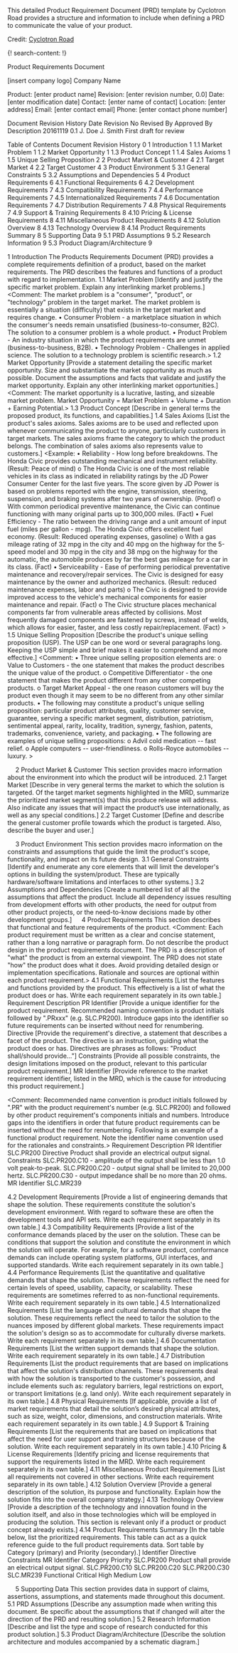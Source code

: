 
This detailed Product Requirement Document (PRD) template by Cyclotron Road provides a structure and information to include when defining a PRD to communicate the value of your product. 

Credit: [Cyclotron Road](http://www.cyclotronroad.org/)


{! search-content: !}


Product Requirements Document


[insert company logo]
Company Name

Product:	[enter product name]
Revision:	[enter revision number, 0.0]
Date:	[enter modification date]
Contact:	[enter name of contact]
Location:	[enter address]
Email:	[enter contact email]
Phone:	[enter contact phone number]
 
Document Revision History
Date	Revision No	Revised By	Approved By	Description
20161119	0.1	J. Doe	J. Smith	First draft for review
				

 
Table of Contents
Document Revision History	0
1	Introduction	1
1.1	Market Problem	1
1.2	Market Opportunity	1
1.3	Product Concept	1
1.4	Sales Axioms	1
1.5	Unique Selling Proposition	2
2	Product Market & Customer	4
2.1	Target Market	4
2.2	Target Customer	4
3	Product Environment	5
3.1	General Constraints	5
3.2	Assumptions and Dependencies	5
4	Product Requirements	6
4.1	Functional Requirements	6
4.2	Development Requirements	7
4.3	Compatibility Requirements	7
4.4	Performance Requirements	7
4.5	Internationalized Requirements	7
4.6	Documentation Requirements	7
4.7	Distribution Requirements	7
4.8	Physical Requirements	7
4.9	Support & Training Requirements	8
4.10	Pricing & License Requirements	8
4.11	Miscellaneous Product Requirements	8
4.12	Solution Overview	8
4.13	Technology Overview	8
4.14	Product Requirements Summary	8
5	Supporting Data	9
5.1	PRD Assumptions	9
5.2	Research Information	9
5.3	Product Diagram/Architecture	9
 
1	Introduction
The Products Requirements Document (PRD) provides a complete requirements definition of a product, based on the market requirements. The PRD describes the features and functions of a product with regard to implementation.
1.1	Market Problem
[Identify and justify the specific market problem. Explain any interlinking market problems.]
<Comment:  The market problem is a "consumer", "product", or "technology" problem in the target market. The market problem is essentially a situation (difficulty) that exists in the target market and requires change.
•	Consumer Problem - a marketplace situation in which the consumer's needs remain unsatisfied (business-to-consumer, B2C). The solution to a consumer problem is a whole product.
•	Product Problem - An industry situation in which the product requirements are unmet (business-to-business, B2B).
•	Technology Problem - Challenges in applied science. The solution to a technology problem is scientific research.>
1.2	Market Opportunity
[Provide a statement detailing the specific market opportunity. Size and substantiate the market opportunity as much as possible. Document the assumptions and facts that validate and justify the market opportunity. Explain any other interlinking market opportunities.]
<Comment: The market opportunity is a lucrative, lasting, and sizeable market problem. Market Opportunity = Market Problem + Volume + Duration + Earning Potential.>
1.3	Product Concept
[Describe in general terms the proposed product, its functions, and capabilities.]
1.4	Sales Axioms
[List the product's sales axioms. Sales axioms are to be used and reflected upon whenever communicating the product to anyone, particularly customers in target markets. The sales axioms frame the category to which the product belongs. The combination of sales axioms also represents value to customers.]
<Example: 
•	Reliability - How long before breakdowns. The Honda Civic provides outstanding mechanical and instrument reliability. (Result: Peace of mind)
o	The Honda Civic is one of the most reliable vehicles in its class as indicated in reliability ratings by the JD Power Consumer Center for the last five years. The score given by JD Power is based on problems reported with the engine, transmission, steering, suspension, and braking systems after two years of ownership. (Proof)
o	With common periodical preventive maintenance, the Civic can continue functioning with many original parts up to 300,000 miles. (Fact)
•	Fuel Efficiency - The ratio between the driving range and a unit amount of input fuel (miles per gallon - mpg). The Honda Civic offers excellent fuel economy. (Result: Reduced operating expenses, gasoline)
o	With a gas mileage rating of 32 mpg in the city and 40 mpg on the highway for the 5-speed model and 30 mpg in the city and 38 mpg on the highway for the automatic, the automobile produces by far the best gas mileage for a car in its class. (Fact)
•	Serviceability - Ease of performing periodical preventative maintenance and recovery/repair services. The Civic is designed for easy maintenance by the owner and authorized mechanics. (Result: reduced maintenance expenses, labor and parts)
o	The Civic is designed to provide improved access to the vehicle's mechanical components for easier maintenance and repair. (Fact)
o	The Civic structure places mechanical components far from vulnerable areas affected by collisions. Most frequently damaged components are fastened by screws, instead of welds, which allows for easier, faster, and less costly repair/replacement. (Fact) >
1.5	Unique Selling Proposition
[Describe the product's unique selling proposition (USP). The USP can be one word or several paragraphs long. Keeping the USP simple and brief makes it easier to comprehend and more effective.]
<Comment: 
•	Three unique selling proposition elements are:
o	Value to Customers - the one statement that makes the product describes the unique value of the product.
o	Competitive Differentiator - the one statement that makes the product different from any other competing products.
o	Target Market Appeal - the one reason customers will buy the product even though it may seem to be no different from any other similar products.
•	The following may constitute a product's unique selling proposition:  particular product attributes, quality, customer service, guarantee, serving a specific market segment, distribution, patriotism, sentimental appeal, rarity, locality, tradition, synergy, fashion, patents, trademarks, convenience, variety, and packaging. 
•	The following are examples of unique selling propositions:
o	Advil cold medication -- fast relief.
o	Apple computers -- user-friendliness.
o	Rolls-Royce automobiles -- luxury.  >

 
2	Product Market & Customer
This section provides macro information about the environment into which the product will be introduced.
2.1	Target Market
[Describe in very general terms the market to which the solution is targeted. Of the target market segments highlighted in the MRD, summarize the prioritized market segment(s) that this produce release will address. Also indicate any issues that will impact the product’s use internationally, as well as any special conditions.]
2.2	Target Customer
[Define and describe the general customer profile towards which the product is targeted. Also, describe the buyer and user.]

 
3	Product Environment
This section provides macro information on the constraints and assumptions that guide the limit the product's scope, functionality, and impact on its future design.
3.1	General Constraints
[Identify and enumerate any core elements that will limit the developer's options in building the system/product. These are typically hardware/software limitations and interfaces to other systems.]
3.2	Assumptions and Dependencies
[Create a numbered list of all the assumptions that affect the product. Include all dependency issues resulting from development efforts with other products, the need for output from other product projects, or the need-to-know decisions made by other development groups.]
 
4	Product Requirements
This section describes that functional and feature requirements of the product.
<Comment: Each product requirement must be written as a clear and concise statement, rather than a long narrative or paragraph form. Do not describe the product design in the product requirements document. The PRD is a description of "what" the product is from an external viewpoint. The PRD does not state "how" the product does what it does. Avoid providing detailed design or implementation specifications. Rationale and sources are optional within each product requirement.>
4.1	Functional Requirements
[List the features and functions provided by the product. This effectively is a list of what the product does or has. Write each requirement separately in its own table.] 
Requirement	Description
PR Identifier	[Provide a unique identifier for the product requirement. Recommended naming convention is product initials followed by ".PRxxx" (e.g. SLC.PR200). Introduce gaps into the identifier so future requirements can be inserted without need for renumbering.
Directive	[Provide the requirement's directive, a statement that describes a facet of the product. The directive is an instruction, guiding what the product does or has. Directives are phrases as follows: "Product shall/should provide…"]
Constraints	[Provide all possible constraints, the design limitations imposed on the product, relevant to this particular product requirement.]
MR Identifier	[Provide reference to the market requirement identifier, listed in the MRD, which is the cause for introducing this product requirement.]

<Comment: Recommended name convention is product initials followed by ".PR" with the product requirement's number (e.g. SLC.PR200) and followed by other product requirement's components initials and numbers. Introduce gaps into the identifiers in order that future product requirements can be inserted without the need for renumbering. Following is an example of a functional product requirement. Note the identifier name convention used for the rationales and constraints.>
Requirement	Description
PR Identifier	SLC.PR200
Directive	Product shall provide an electrical output signal.
Constraints	SLC.PR200.C10 - amplitude of the output shall be less than 1.0 volt peak-to-peak.
SLC.PR200.C20 - output signal shall be limited to 20,000 hertz.
SLC.PR200.C30 - output impedance shall be no more than 20 ohms.
MR Identifier	SLC.MR239


4.2	Development Requirements
[Provide a list of engineering demands that shape the solution. These requirements constitute the solution's development environment. With regard to software these are often the development tools and API sets. Write each requirement separately in its own table.]
4.3	Compatibility Requirements
[Provide a list of the conformance demands placed by the user on the solution. These can be conditions that support the solution and constitute the environment in which the solution will operate. For example, for a software product, conformance demands can include operating system platforms, GUI interfaces, and supported standards. Write each requirement separately in its own table.]
4.4	Performance Requirements
[List the quantitative and qualitative demands that shape the solution. Therese requirements reflect the need for certain levels of speed, usability, capacity, or scalability. These requirements are sometimes referred to as non-functional requirements. Write each requirement separately in its own table.]
4.5	Internationalized Requirements
[List the language and cultural demands that shape the solution. These requirements reflect the need to tailor the solution to the nuances imposed by different global markets. These requirements impact the solution's design so as to accommodate for culturally diverse markets. Write each requirement separately in its own table.]
4.6	Documentation Requirements
[List the written support demands that shape the solution. Write each requirement separately in its own table.]
4.7	Distribution Requirements
[List the product requirements that are based on implications that affect the solution's distribution channels. These requirements deal with how the solution is transported to the customer's possession, and include elements such as: regulatory barriers, legal restrictions on export, or transport limitations (e.g. land only). Write each requirement separately in its own table.]
4.8	Physical Requirements
[If applicable, provide a list of market requirements that detail the solution’s desired physical attributes, such as size, weight, color, dimensions, and construction materials. Write each requirement separately in its own table.]
4.9	Support & Training Requirements
[List the requirements that are based on implications that affect the need for user support and training structures because of the solution. Write each requirement separately in its own table.]
4.10	Pricing & License Requirements
[Identify pricing and license requirements that support the requirements listed in the MRD. Write each requirement separately in its own table.]
4.11	Miscellaneous Product Requirements
[List all requirements not covered in other sections. Write each requirement separately in its own table.]
4.12	Solution Overview
[Provide a general description of the solution, its purpose and functionality. Explain how the solution fits into the overall company strategy.]
4.13	Technology Overview
[Provide a description of the technology and innovation found in the solution itself, and also in those technologies which will be employed in producing the solution. This section is relevant only if a product or product concept already exists.]
4.14	Product Requirements Summary
[In the table below, list the prioritized requirements. This table can act as a quick reference guide to the full product requirements data. Sort table by Category (primary) and Priority (secondary).]
Identifier	Directive	Constraints	MR Identifier	Category	Priority
SLC.PR200	Product shall provide an electrical output signal.	SLC.PR200.C10 
SLC.PR200.C20 
SLC.PR200.C30	SLC.MR239	Functional	Critical
High
Medium
Low
					
					
					
					
					

		
					

 
5	Supporting Data
This section provides data in support of claims, assertions, assumptions, and statements made throughout this document.
5.1	PRD Assumptions
[Describe any assumption made when writing this document. Be specific about the assumptions that if changed will alter the direction of the PRD and resulting solution.]
5.2	Research Information
[Describe and list the type and scope of research conducted for this product solution.]
5.3	Product Diagram/Architecture
[Describe the solution architecture and modules accompanied by a schematic diagram.]






